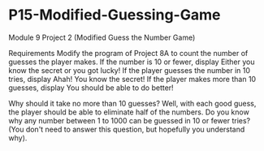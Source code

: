 # P15-Modified-Guessing-Game
Module 9 Project 2 (Modified Guess the Number Game)

Requirements
Modify the program of Project 8A to count the number of guesses the player makes. If the number is 10 or fewer, display Either you know the secret or you got lucky! If the player guesses the number in 10 tries, display Ahah! You know the secret! If the player makes more than 10 guesses, display You should be able to do better!

Why should it take no more than 10 guesses? Well, with each good guess, the player should be able to eliminate half of the numbers. Do you know why any number between 1 to 1000 can be guessed in 10 or fewer tries? (You don't need to answer this question, but hopefully you understand why).
